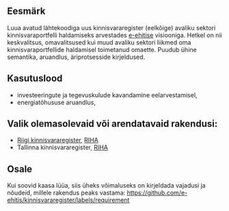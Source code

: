 ## Eesmärk
Luua avatud lähtekoodiga uus kinnisvararegister (eelkõige) avaliku sektori kinnisvaraportfelli haldamiseks arvestades [e-ehitise](http://e-ehitis.ee/) visiooniga. Hetkel on nii keskvalitsus, omavalitsused kui muud avaliku sektori liikmed oma kinnisvaraportfellide haldamisel toimetanud omaette. Puudub ühine semantika, aruandlus, äriprotsesside kirjeldused.

## Kasutuslood
- investeeringute ja tegevuskulude kavandamine eelarvestamisel,
- energiatõhususe aruandlus,

## Valik olemasolevaid või arendatavaid rakendusi:

- [Riigi kinnisvararegister](https://riigivara.fin.ee/kvr/), [RIHA](https://riha.eesti.ee/riha/main/inf/riigi_kinnisvara_register)
- Tallinna kinnisvararegister, [RIHA](https://riha.eesti.ee/riha/main/inf/tallinna_kinnisvararegister)

## Osale
Kui soovid kaasa lüüa, siis üheks võimaluseks on kirjeldada vajadusi ja nõudeid, millele rakendus peaks vastama: https://github.com/e-ehitis/kinnisvararegister/labels/requirement 

